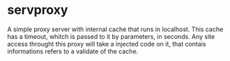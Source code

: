 # servproxy
A simple proxy server with internal cache that runs in localhost. This cache has a timeout, whitch is passed to it by parameters, in seconds. Any site access throught this proxy will take a injected code on it, that contais informations refers to a validate of the cache.
